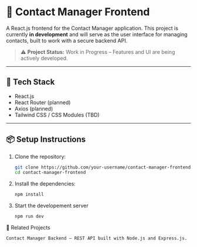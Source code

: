 # 📇 Contact Manager Frontend

A React.js frontend for the Contact Manager application. This project is currently **in development** and will serve as the user interface for managing contacts, built to work with a secure backend API.

> ⚠️ **Project Status:** Work in Progress – Features and UI are being actively developed.

---

## 🚀 Tech Stack

- React.js
- React Router (planned)
- Axios (planned)
- Tailwind CSS / CSS Modules (TBD)

---

## 📦 Setup Instructions

1. Clone the repository:

   ```bash
   git clone https://github.com/your-username/contact-manager-frontend.git
   cd contact-manager-frontend
2. Install the dependencies:
   ```bash
   npm install
3. Start the developement server
   ```bash
   npm run dev

🔗 Related Projects

    Contact Manager Backend – REST API built with Node.js and Express.js.

